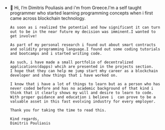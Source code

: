 - 👋 Hi, I’m Dimitris Pouliasis and i'm from Greece.Ι'm a self taught programmer who started learning programming concepts when i first came across blockchain technology.

      As soon as i realized the potential and how significant it can turn out to be in the near future my decision was imminent.I wanted to get involve!

      As part of my personal research i found out about smart contracts and solidity programming language.I found out some coding tutorials and bootcamps and i started writing code.

      As such, i have made a small portfolio of decentralized applications(dapps) whcih are presented in the projects section.
      I hope that they can help me jump start mhy career as a blockchain developer and show things that i have worked on.

      I know that i have a lot of things to learn but as a person who has never coded before and has no academic background of that kind i think that it clearly shows my will and desire to learn to code.
      With proper guidance and education i believe i  can prove to be a valuable asset in this fast evolving industry for every employer.

      Thank you for taking the time to read this.

      Kind regards,
      Dimitris Pouliasis


